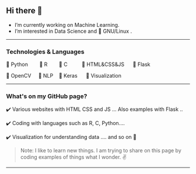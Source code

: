 ## Hi there 👋

- I’m currently working on Machine Learning.
- I’m interested in Data Science and :penguin: GNU/Linux .

----

### Technologies & Languages

:pushpin: Python &nbsp;&nbsp;&nbsp;&nbsp;&nbsp;&nbsp; :pushpin: R  &nbsp;&nbsp;&nbsp;&nbsp;&nbsp;&nbsp;  :pushpin: C  &nbsp;&nbsp;&nbsp;&nbsp;&nbsp;&nbsp;&nbsp;&nbsp;  :pushpin: HTML&CSS&JS    &nbsp;&nbsp;&nbsp;&nbsp;  :pushpin: Flask

:pushpin: OpenCV &nbsp;&nbsp;&nbsp; :pushpin: NLP &nbsp;&nbsp; :pushpin: Keras   &nbsp;&nbsp;&nbsp;&nbsp; :pushpin: Visualization


--- 

### What's on my GitHub page?

:heavy_check_mark: Various websites with HTML CSS and JS ... Also examples with Flask ..

:heavy_check_mark: Coding with languages such as R, C, Python....

:heavy_check_mark: Visualization for understanding data .... and so on :palm_tree:



> Note: I like to learn new things. I am trying to share on this page by coding examples of things what I wonder.  :v:

---

<!--
**senemaktas/senemaktas** is a ✨ _special_ ✨ repository because its `README.md` (this file) appears on your GitHub profile.

[![Senem's github stats](https://github-readme-stats.vercel.app/api?username=senemaktas)](https://github.com/senemaktas/github-readme-stats)
